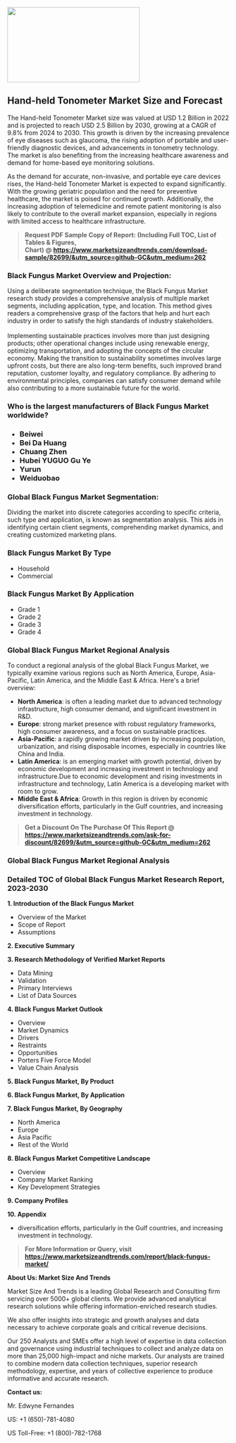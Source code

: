 <p><img class="alignnone size-medium wp-image-20088" src="https://ffe5etoiles.com/wp-content/uploads/2024/12/MST1-300x171.png" alt="" width="300" height="171" /></p><h2>Hand-held Tonometer Market Size and Forecast</h2><p>The Hand-held Tonometer Market size was valued at USD 1.2 Billion in 2022 and is projected to reach USD 2.5 Billion by 2030, growing at a CAGR of 9.8% from 2024 to 2030. This growth is driven by the increasing prevalence of eye diseases such as glaucoma, the rising adoption of portable and user-friendly diagnostic devices, and advancements in tonometry technology. The market is also benefiting from the increasing healthcare awareness and demand for home-based eye monitoring solutions.</p><p>As the demand for accurate, non-invasive, and portable eye care devices rises, the Hand-held Tonometer Market is expected to expand significantly. With the growing geriatric population and the need for preventive healthcare, the market is poised for continued growth. Additionally, the increasing adoption of telemedicine and remote patient monitoring is also likely to contribute to the overall market expansion, especially in regions with limited access to healthcare infrastructure.</p></p><blockquote id="" class=""><strong>Request PDF Sample Copy of Report: (Including Full TOC, List of Tables &amp; Figures, Chart)&nbsp;@&nbsp;<strong><a href="https://www.marketsizeandtrends.com/download-sample/82699/&utm_source=github-GC&utm_medium=262" target="_blank">https://www.marketsizeandtrends.com/download-sample/82699/&utm_source=github-GC&utm_medium=262</a></strong></strong></blockquote><h3 id="" class="">Black Fungus Market&nbsp;Overview and Projection:</h3><p id="" class="">Using a deliberate segmentation technique, the Black Fungus Market research study provides a comprehensive analysis of multiple market segments, including application, type, and location. This method gives readers a comprehensive grasp of the factors that help and hurt each industry in order to satisfy the high standards of industry stakeholders. <br /> <br />Implementing sustainable practices involves more than just designing products; other operational changes include using renewable energy, optimizing transportation, and adopting the concepts of the circular economy. Making the transition to sustainability sometimes involves large upfront costs, but there are also long-term benefits, such improved brand reputation, customer loyalty, and regulatory compliance. By adhering to environmental principles, companies can satisfy consumer demand while also contributing to a more sustainable future for the world.</p><h3 id="" class="">Who is the largest manufacturers of&nbsp;Black Fungus Market worldwide?</h3><h3 class=""><p><ul><li>Beiwei </li><li> Bei Da Huang </li><li> Chuang Zhen </li><li> Hubei YUGUO Gu Ye </li><li> Yurun </li><li> Weiduobao</li></ul></p></h3><h3 id="" class="">Global&nbsp;Black Fungus Market Segmentation:</h3><p id="" class="">Dividing the market into discrete categories according to specific criteria, such type and application, is known as segmentation analysis. This aids in identifying certain client segments, comprehending market dynamics, and creating customized marketing plans.</p><h3 id="" class="">Black Fungus Market&nbsp;By Type</h3><p><p><ul><li>Household</li><li> Commercial</p></li></ul></p></p><h3 id="" class="">Black Fungus Market&nbsp;By Application</h3><p class=""><p><ul><li>Grade 1</li><li> Grade 2</li><li> Grade 3</li><li> Grade 4</li></ul></p></p><h3 id="" class="">Global Black Fungus Market Regional Analysis</h3><p id="" class="">To conduct a regional analysis of the global Black Fungus Market, we typically examine various regions such as North America, Europe, Asia-Pacific, Latin America, and the Middle East &amp; Africa. Here's a brief overview:</p><ul><li><strong>North America</strong>: is often a leading market due to advanced technology infrastructure, high consumer demand, and significant investment in R&amp;D.</li><li><strong>Europe</strong>: strong market presence with robust regulatory frameworks, high consumer awareness, and a focus on sustainable practices.</li><li><strong>Asia-Pacific</strong>: a rapidly growing market driven by increasing population, urbanization, and rising disposable incomes, especially in countries like China and India.</li><li><strong>Latin America</strong>: is an emerging market with growth potential, driven by economic development and increasing investment in technology and infrastructure.Due to economic development and rising investments in infrastructure and technology, Latin America is a developing market with room to grow.</li><li><strong>Middle East &amp; Africa</strong>: Growth in this region is driven by economic diversification efforts, particularly in the Gulf countries, and increasing investment in technology.</li></ul><blockquote id="" class=""><strong>Get a Discount On The Purchase Of This Report @ <strong><a href="https://www.marketsizeandtrends.com/ask-for-discount/82699/&utm_source=github-GC&utm_medium=262" target="_blank">https://www.marketsizeandtrends.com/ask-for-discount/82699/&utm_source=github-GC&utm_medium=262</a></strong></strong></blockquote><h3 id="" class="">Global Black Fungus Market Regional Analysis</h3><h3 id="" class="">Detailed TOC of Global Black Fungus Market Research Report, 2023-2030</h3><p id="" class=""><strong>1. Introduction of the Black Fungus Market</strong></p><ul><li>Overview of the Market</li><li>Scope of Report</li><li>Assumptions</li></ul><p id="" class=""><strong>2. Executive Summary</strong></p><p id="" class=""><strong>3. Research Methodology of Verified Market Reports</strong></p><ul><li>Data Mining</li><li>Validation</li><li>Primary Interviews</li><li>List of Data Sources</li></ul><p id="" class=""><strong>4. Black Fungus Market Outlook</strong></p><ul><li>Overview</li><li>Market Dynamics</li><li>Drivers</li><li>Restraints</li><li>Opportunities</li><li>Porters Five Force Model</li><li>Value Chain Analysis</li></ul><p id="" class=""><strong>5. Black Fungus Market, By Product</strong></p><p id="" class=""><strong>6. Black Fungus Market, By Application</strong></p><p id="" class=""><strong>7. Black Fungus Market, By Geography</strong></p><ul><li>North America</li><li>Europe</li><li>Asia Pacific</li><li>Rest of the World</li></ul><p id="" class=""><strong>8. Black Fungus Market Competitive Landscape</strong></p><ul><li>Overview</li><li>Company Market Ranking</li><li>Key Development Strategies</li></ul><p id="" class=""><strong>9. Company Profiles</strong></p><p id="" class=""><strong>10. Appendix</strong></p><ul><li>diversification efforts, particularly in the Gulf countries, and increasing investment in technology.</li></ul><blockquote id="" class=""><strong>For More Information or Query, visit <strong><strong><a href="https://www.marketsizeandtrends.com/report/black-fungus-market/" target="_blank">https://www.marketsizeandtrends.com/report/black-fungus-market/</a></strong></strong></strong></blockquote><p id="" class=""><strong>About Us: Market Size And Trends</strong></p><p id="" class="">Market Size And Trends is a leading Global Research and Consulting firm servicing over 5000+ global clients. We provide advanced analytical research solutions while offering information-enriched research studies.</p><p id="" class="">We also offer insights into strategic and growth analyses and data necessary to achieve corporate goals and critical revenue decisions.</p><p id="" class="">Our 250 Analysts and SMEs offer a high level of expertise in data collection and governance using industrial techniques to collect and analyze data on more than 25,000 high-impact and niche markets. Our analysts are trained to combine modern data collection techniques, superior research methodology, expertise, and years of collective experience to produce informative and accurate research.</p><p id="" class=""><strong>Contact us:</strong></p><p id="" class="">Mr. Edwyne Fernandes</p><p id="" class="">US: +1 (650)-781-4080</p><p id="" class="">US Toll-Free: +1 (800)-782-1768</p>
